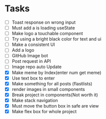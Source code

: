 # Tasks

- [ ] Toast response on wrong input 
- [ ] Must add a is loading useState
- [ ] Make logo a touchable component
- [ ] Try using a bright black color for text and ui
- [ ] Make a consistent UI
- [ ] Add a logo
- [ ] GitHub Image bot
- [ ] Post request in API
- [ ] Image repo auto Update
- [x] Make meme by Index(enter num get meme)
- [x] Use text box to enter
- [X] Make something for all posts (flastlists)
- [X] render images in small components 
- [x] Break project in components(Not worth it)
- [x] Make stack navigation
- [x] Must move the button box in safe are view
- [x] Make flex box for whole project
